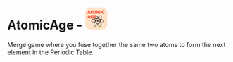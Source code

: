 # AtomicAge - <img src="https://github.com/matt-martindale/AtomicAge/blob/master/Images/atomic_age.png" alt="Atomic Age Logo" width="50px"/>
Merge game where you fuse together the same two atoms to form the next element in the Periodic Table.

